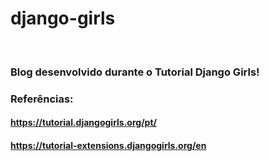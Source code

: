 # django-girls
</br> 

### Blog desenvolvido durante o Tutorial Django Girls!
### Referências:
#### https://tutorial.djangogirls.org/pt/
#### https://tutorial-extensions.djangogirls.org/en
